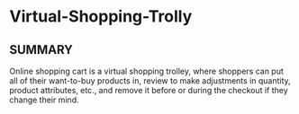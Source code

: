 # Virtual-Shopping-Trolly
## SUMMARY
Online shopping cart is a virtual shopping trolley, where shoppers 
can put all of their want-to-buy products in, review to make adjustments 
in quantity, product attributes, etc., and remove it before or during the 
checkout if they change their mind.
